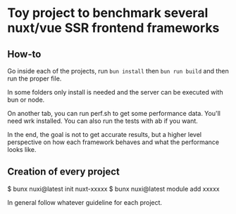 # Toy project to benchmark several nuxt/vue SSR frontend frameworks

## How-to
Go inside each of the projects, run `bun install` then `bun run build`
and then run the proper file.

In some folders only install is needed and the server can be executed
with bun or node.

On another tab, you can run perf.sh to get some performance data. You'll need
wrk installed. You can also run the tests with ab if you want.

In the end, the goal is not to get accurate results, but a higher level
perspective on how each framework behaves and what the performance looks like.

## Creation of every project

$ bunx nuxi@latest init nuxt-xxxxx
$ bunx nuxi@latest module add xxxxx

In general follow whatever guideline for each project.